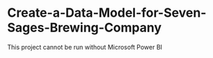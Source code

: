 # Create-a-Data-Model-for-Seven-Sages-Brewing-Company
This project cannot be run without Microsoft Power BI 
